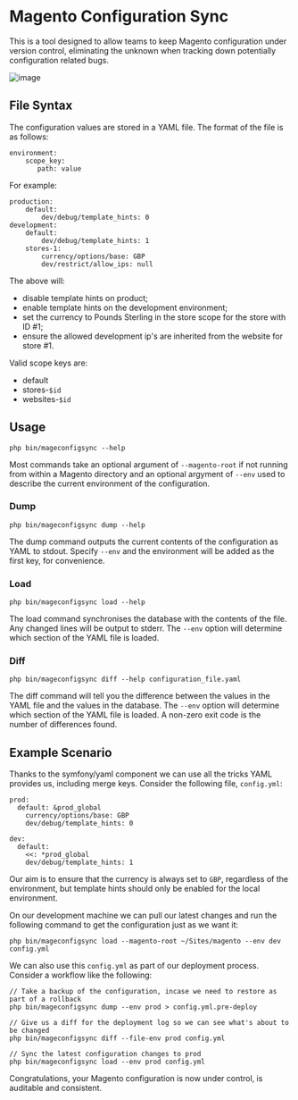 # Magento Configuration Sync

This is a tool designed to allow teams to keep Magento configuration under version control, eliminating the unknown when tracking down potentially configuration related bugs.

![image](http://up.nicksays.co.uk/image/3J3n461U1E35/Screen%20Shot%202013-09-11%20at%2018.47.10.png)

## File Syntax

The configuration values are stored in a YAML file.  The format of the file is as follows:

    environment:
        scope_key:
           path: value

For example:

    production:
        default:
            dev/debug/template_hints: 0
    development:
        default:
            dev/debug/template_hints: 1
        stores-1:
            currency/options/base: GBP
            dev/restrict/allow_ips: null

The above will:

* disable template hints on product;
* enable template hints on the development environment;
* set the currency to Pounds Sterling in the store scope for the store with ID #1;
* ensure the allowed development ip's are inherited from the website for store #1.

Valid scope keys are:

* default
* stores-`$id`
* websites-`$id`

## Usage

    php bin/mageconfigsync --help
    
 Most commands take an optional argument of `--magento-root` if not running from within a Magento directory and an optional argyment of `--env` used to describe the current environment of the configuration.

### Dump

    php bin/mageconfigsync dump --help

The dump command outputs the current contents of the configuration as YAML to stdout.  Specify `--env` and the environment will be added as the first key, for convenience.

### Load

    php bin/mageconfigsync load --help

The load command synchronises the database with the contents of the file.  Any changed lines will be output to stderr.  The `--env` option will determine which section of the YAML file is loaded.

### Diff

    php bin/mageconfigsync diff --help configuration_file.yaml

The diff command will tell you the difference between the values in the YAML file and the values in the database.  The `--env` option will determine which section of the YAML file is loaded.  A non-zero exit code is the number of differences found.

## Example Scenario

Thanks to the symfony/yaml component we can use all the tricks YAML provides us, including merge keys.  Consider the following file, `config.yml`:

    prod:
      default: &prod_global
        currency/options/base: GBP
        dev/debug/template_hints: 0

    dev:
      default:
        <<: *prod_global
        dev/debug/template_hints: 1

Our aim is to ensure that the currency is always set to `GBP`, regardless of the environment, but template hints should only be enabled for the local environment.

On our development machine we can pull our latest changes and run the following command to get the configuration just as we want it:

    php bin/mageconfigsync load --magento-root ~/Sites/magento --env dev config.yml
    
We can also use this `config.yml` as part of our deployment process.  Consider a workflow like the following:

    // Take a backup of the configuration, incase we need to restore as part of a rollback
    php bin/mageconfigsync dump --env prod > config.yml.pre-deploy
    
    // Give us a diff for the deployment log so we can see what's about to be changed
    php bin/mageconfigsync diff --file-env prod config.yml
    
    // Sync the latest configuration changes to prod
    php bin/mageconfigsync load --env prod config.yml
    
Congratulations, your Magento configuration is now under control, is auditable and consistent.
